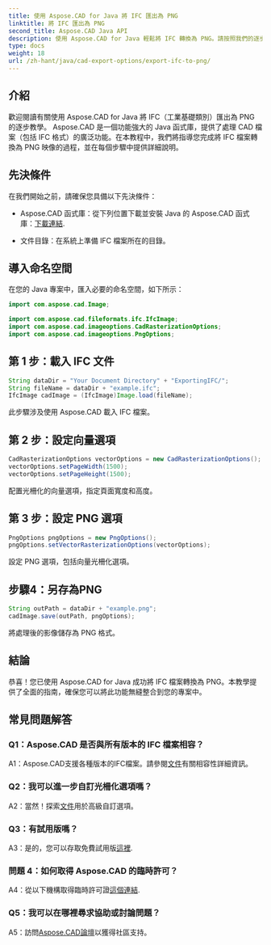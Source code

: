 ```yaml
---
title: 使用 Aspose.CAD for Java 將 IFC 匯出為 PNG
linktitle: 將 IFC 匯出為 PNG
second_title: Aspose.CAD Java API
description: 使用 Aspose.CAD for Java 輕鬆將 IFC 轉換為 PNG。請按照我們的逐步教學進行操作。
type: docs
weight: 18
url: /zh-hant/java/cad-export-options/export-ifc-to-png/
---
```

## 介紹

歡迎閱讀有關使用 Aspose.CAD for Java 將 IFC（工業基礎類別）匯出為 PNG 的逐步教學。 Aspose.CAD 是一個功能強大的 Java 函式庫，提供了處理 CAD 檔案（包括 IFC 格式）的廣泛功能。在本教程中，我們將指導您完成將 IFC 檔案轉換為 PNG 映像的過程，並在每個步驟中提供詳細說明。

## 先決條件

在我們開始之前，請確保您具備以下先決條件：

-  Aspose.CAD 函式庫：從下列位置下載並安裝 Java 的 Aspose.CAD 函式庫：[下載連結](https://releases.aspose.com/cad/java/).

- 文件目錄：在系統上準備 IFC 檔案所在的目錄。

## 導入命名空間

在您的 Java 專案中，匯入必要的命名空間，如下所示：

```java
import com.aspose.cad.Image;

import com.aspose.cad.fileformats.ifc.IfcImage;
import com.aspose.cad.imageoptions.CadRasterizationOptions;
import com.aspose.cad.imageoptions.PngOptions;
```

## 第 1 步：載入 IFC 文件

```java
String dataDir = "Your Document Directory" + "ExportingIFC/";
String fileName = dataDir + "example.ifc";
IfcImage cadImage = (IfcImage)Image.load(fileName);
```

此步驟涉及使用 Aspose.CAD 載入 IFC 檔案。

## 第 2 步：設定向量選項

```java
CadRasterizationOptions vectorOptions = new CadRasterizationOptions();
vectorOptions.setPageWidth(1500);
vectorOptions.setPageHeight(1500);
```

配置光柵化的向量選項，指定頁面寬度和高度。

## 第 3 步：設定 PNG 選項

```java
PngOptions pngOptions = new PngOptions();
pngOptions.setVectorRasterizationOptions(vectorOptions);
```

設定 PNG 選項，包括向量光柵化選項。

## 步驟4：另存為PNG

```java
String outPath = dataDir + "example.png";
cadImage.save(outPath, pngOptions);
```

將處理後的影像儲存為 PNG 格式。

## 結論

恭喜！您已使用 Aspose.CAD for Java 成功將 IFC 檔案轉換為 PNG。本教學提供了全面的指南，確保您可以將此功能無縫整合到您的專案中。

## 常見問題解答

### Q1：Aspose.CAD 是否與所有版本的 IFC 檔案相容？

 A1：Aspose.CAD支援各種版本的IFC檔案。請參閱[文件](https://reference.aspose.com/cad/java/)有關相容性詳細資訊。

### Q2：我可以進一步自訂光柵化選項嗎？

 A2：當然！探索[文件](https://reference.aspose.com/cad/java/)用於高級自訂選項。

### Q3：有試用版嗎？

A3：是的，您可以存取免費試用版[這裡](https://releases.aspose.com/).

### 問題 4：如何取得 Aspose.CAD 的臨時許可？

 A4：從以下機構取得臨時許可證[這個連結](https://purchase.aspose.com/temporary-license/).

### Q5：我可以在哪裡尋求協助或討論問題？

A5：訪問[Aspose.CAD論壇](https://forum.aspose.com/c/cad/19)以獲得社區支持。
